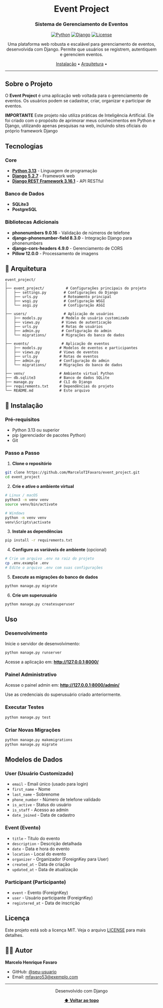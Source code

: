 <div align="center">

# Event Project

### Sistema de Gerenciamento de Eventos

[![Python](https://img.shields.io/badge/Python-3.13-blue.svg)](https://www.python.org/)
[![Django](https://img.shields.io/badge/Django-5.2.7-green.svg)](https://www.djangoproject.com/)
[![License](https://img.shields.io/badge/license-MIT-blue.svg)](LICENSE)

Uma plataforma web robusta e escalável para gerenciamento de eventos, desenvolvida com Django. Permite que usuários se registrem, autentiquem e gerenciem eventos.

[Instalação](#-instalação) •
[Arquitetura](#-arquitetura) •

</div>

---

## Sobre o Projeto

O **Event Project** é uma aplicação web voltada para o gerenciamento de eventos. Os usuários podem se cadastrar, criar, organizar e participar de eventos.

**IMPORTANTE**
Este projeto não utiliza práticas de Inteligência Artificial. Ele foi criado com o propósito de aprimorar meus conhecimentos em Python e Django, utilizando apenas pesquisas na web, incluindo sites oficiais do próprio framework Django 

## Tecnologias

### Core
- **[Python 3.13](https://www.python.org/)** - Linguagem de programação
- **[Django 5.2.7](https://www.djangoproject.com/)** - Framework web
- **[Django REST Framework 3.16.1](https://www.django-rest-framework.org/)** - API RESTful

### Banco de Dados
- **SQLite3**
- **PostgreSQL** 

### Bibliotecas Adicionais
- **phonenumbers 9.0.16** - Validação de números de telefone
- **django-phonenumber-field 8.3.0** - Integração Django para phonenumbers
- **django-cors-headers 4.9.0** - Gerenciamento de CORS
- **Pillow 12.0.0** - Processamento de imagens

## 📁 Arquitetura

```
event_project/
│
├── event_project/          # Configurações principais do projeto
│   ├── settings.py        # Configurações do Django
│   ├── urls.py            # Roteamento principal
│   ├── wsgi.py            # Configuração WSGI
│   └── asgi.py            # Configuração ASGI
│
├── users/                 # Aplicação de usuários
│   ├── models.py         # Modelo de usuário customizado
│   ├── views.py          # Views de autenticação
│   ├── urls.py           # Rotas de usuários
│   ├── admin.py          # Configuração do admin
│   └── migrations/       # Migrações do banco de dados
│
├── events/               # Aplicação de eventos
│   ├── models.py        # Modelos de eventos e participantes
│   ├── views.py         # Views de eventos
│   ├── urls.py          # Rotas de eventos
│   ├── admin.py         # Configuração do admin
│   └── migrations/      # Migrações do banco de dados
│
├── venv/                # Ambiente virtual Python
├── db.sqlite3           # Banco de dados SQLite
├── manage.py            # CLI do Django
├── requirements.txt     # Dependências do projeto
└── README.md            # Este arquivo
```

## 🔧 Instalação

### Pré-requisitos

- Python 3.13 ou superior
- pip (gerenciador de pacotes Python)
- Git

### Passo a Passo

1. **Clone o repositório**

```bash
git clone https://github.com/MarceloTIFavaro/event_project.git
cd event_project
```

2. **Crie e ative o ambiente virtual**

```bash
# Linux / macOS
python3 -m venv venv
source venv/bin/activate

# Windows
python -m venv venv
venv\Scripts\activate
```

3. **Instale as dependências**

```bash
pip install -r requirements.txt
```

4. **Configure as variáveis de ambiente** (opcional)

```bash
# Crie um arquivo .env na raiz do projeto
cp .env.example .env
# Edite o arquivo .env com suas configurações
```

5. **Execute as migrações do banco de dados**

```bash
python manage.py migrate
```

6. **Crie um superusuário**

```bash
python manage.py createsuperuser
```

## Uso

### Desenvolvimento

Inicie o servidor de desenvolvimento:

```bash
python manage.py runserver
```

Acesse a aplicação em: **http://127.0.0.1:8000/**

### Painel Administrativo

Acesse o painel admin em: **http://127.0.0.1:8000/admin/**

Use as credenciais do superusuário criado anteriormente.

### Executar Testes

```bash
python manage.py test
```

### Criar Novas Migrações

```bash
python manage.py makemigrations
python manage.py migrate
```

## Modelos de Dados

### User (Usuário Customizado)
- `email` - Email único (usado para login)
- `first_name` - Nome
- `last_name` - Sobrenome
- `phone_number` - Número de telefone validado
- `is_active` - Status do usuário
- `is_staff` - Acesso ao admin
- `date_joined` - Data de cadastro

### Event (Evento)
- `title` - Título do evento
- `description` - Descrição detalhada
- `date` - Data e hora do evento
- `location` - Local do evento
- `organizer` - Organizador (ForeignKey para User)
- `created_at` - Data de criação
- `updated_at` - Data de atualização

### Participant (Participante)
- `event` - Evento (ForeignKey)
- `user` - Usuário participante (ForeignKey)
- `registered_at` - Data de inscrição

## Licença

Este projeto está sob a licença MIT. Veja o arquivo [LICENSE](LICENSE) para mais detalhes.

## 👨‍💻 Autor

**Marcelo Henrique Favaro**

- GitHub: [@seu-usuario](https://github.com/MarceloTIFavaro)
- Email: mfavaro53@exemplo.com

---

<div align="center">

Desenvolvido com Django

**[⬆ Voltar ao topo](#-event-project)**

</div>
